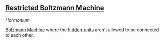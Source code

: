 ## [Restricted Boltzmann Machine](#restricted-boltzmann-machine)
*Harmonium*

[Bolzmann Machine](#boltzmann-machine) where the [hidden units](#hidden-units) aren't allowed to be connected to each other.

